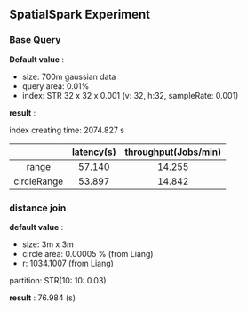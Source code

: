 SpatialSpark Experiment
----------------

###  Base Query 
**Default value** :  
+ size: 700m gaussian data
+ query area:  0.01%
+ index: STR   32 x 32 x 0.001   (v: 32, h:32, sampleRate: 0.001)

**result** :

index creating time:  2074.827 s

| | latency(s) | throughput(Jobs/min) |
|:--:|:---:|:---:|
|range| 57.140 | 14.255 |
|circleRange| 53.897 | 14.842 |


### distance join

**default value** :

+ size: 3m x 3m
+ circle area: 0.00005 %  (from Liang)
+ r: 1034.1007 (from Liang)

partition: STR(10: 10: 0.03)

**result** :
76.984 (s)

